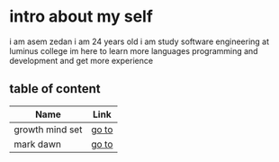 # intro about my self
i am asem zedan i am 24 years old i am study software engineering at luminus college im here to learn more languages programming and development and get more experience 


## table of content

Name | Link
------------ | -------------
growth mind set |[go to](https://asemzedan1.github.io/reading-note/growthmindset)
mark dawn |[go to](https://asemzedan1.github.io/reading-note/markdawn)

